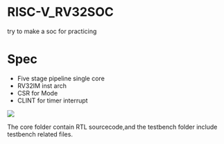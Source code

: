 # RISC-V_RV32SOC
try to make a soc for practicing  

# Spec  
* Five stage pipeline single core  
* RV32IM inst arch  
* CSR for Mode  
* CLINT for timer interrupt  

![](https://hackmd.io/_uploads/B1JGPCyY3.png)

The core folder contain RTL sourcecode,and the testbench folder include testbench related files.
